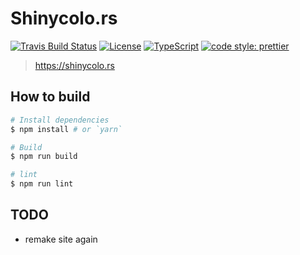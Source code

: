 # Shinycolo.rs
[![Travis Build Status](https://img.shields.io/travis/shinycolors/shinycolo.rs/master.svg?style=flat-square)](https://travis-ci.org/shinycolors/shinycolo.rs)
[![License](https://img.shields.io/github/license/shinycolors/shinycolo.rs.svg?style=flat-square)](https://github.com/shinycolors/shinycolo.rs)
[![TypeScript](https://img.shields.io/badge/TypeScript-v2.8-blue.svg?style=flat-square)](https://www.typescriptlang.org/)
[![code style: prettier](https://img.shields.io/badge/code_style-prettier-ff69b4.svg?style=flat-square)](https://github.com/prettier/prettier)

> https://shinycolo.rs

## How to build
```bash
# Install dependencies
$ npm install # or `yarn`

# Build
$ npm run build

# lint
$ npm run lint
```

## TODO
 - remake site again
